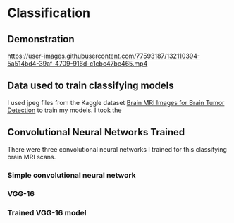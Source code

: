 # Classification

## Demonstration
https://user-images.githubusercontent.com/77593187/132110394-5a514bd4-39af-4709-916d-c1cbc47be465.mp4

## Data used to train classifying models

I used jpeg files from the Kaggle dataset [Brain MRI Images for Brain Tumor Detection](https://www.kaggle.com/navoneel/brain-mri-images-for-brain-tumor-detection) to train my models. I took the 

## Convolutional Neural Networks Trained
There were three convolutional neural networks I trained for this classifying brain MRI scans. 

### Simple convolutional neural network

### VGG-16

### Trained VGG-16 model
